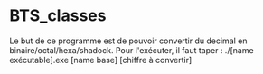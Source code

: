 # BTS_classes
Le but de ce programme est de pouvoir convertir du decimal en binaire/octal/hexa/shadock.
Pour l'exécuter, il faut taper :
./[name exécutable].exe [name base] [chiffre à convertir]
